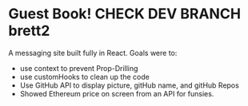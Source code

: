 # Guest Book! CHECK DEV BRANCH brett2

A messaging site built fully in React. Goals were to:
  - use context to prevent Prop-Drilling
  - use customHooks to clean up the code
  - Use GitHub API to display picture, gitHub name, and gitHub Repos
  - Showed Ethereum price on screen from an API for funsies.
